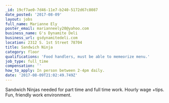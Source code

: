 ```yaml
---
_id: 19cf7ae0-7d46-11e7-b240-5172d67c8087
date_posted: '2017-08-09'
layout: jobs
full_name: Marianne Ely
poster_email: marianneely20@yahoo.com
business_name: G's Dynamite Deli
business_url: gsdynamitedeli.com
location: 2312 S. 1st Street 78704
title: Sandwich Ninja
category: floor
qualifications: 'Food handlers, must be able to memeorize menu.'
job_type: full_time
compensation: ''
how_to_apply: In person between 2-4pm daily.
date: '2017-08-09T21:02:49.749Z'
---
```

Sandwich Ninjas needed for part time and full time work. Hourly wage +tips. Fun,  friendly work environment.
